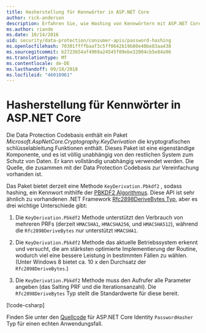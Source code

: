 ```yaml
---
title: Hasherstellung für Kennwörter in ASP.NET Core
author: rick-anderson
description: Erfahren Sie, wie Hashing von Kennwörtern mit ASP.NET Core Datenschutz-APIs.
ms.author: riande
ms.date: 10/14/2016
uid: security/data-protection/consumer-apis/password-hashing
ms.openlocfilehash: 70301ffffbaaf3c5ff0642b19b80e40be83aa438
ms.sourcegitcommit: b2723654af4969a24545f09ebe32004cb5e84a96
ms.translationtype: MT
ms.contentlocale: de-DE
ms.lasthandoff: 09/18/2018
ms.locfileid: "46010961"
---
```

# <a name="hash-passwords-in-aspnet-core"></a>Hasherstellung für Kennwörter in ASP.NET Core

Die Data Protection Codebasis enthält ein Paket *Microsoft.AspNetCore.Cryptography.KeyDerivation* die kryptografischen schlüsselableitung Funktionen enthält. Dieses Paket ist eine eigenständige Komponente, und es ist völlig unabhängig von den restlichen System zum Schutz von Daten. Er kann vollständig unabhängig verwendet werden. Die Quelle, die zusammen mit der Data Protection Codebasis zur Vereinfachung vorhanden ist.

Das Paket bietet derzeit eine Methode `KeyDerivation.Pbkdf2` , sodass hashing, ein Kennwort mithilfe der [PBKDF2 Algorithmus](https://tools.ietf.org/html/rfc2898#section-5.2). Diese API ist sehr ähnlich zu vorhandenen .NET Framework [Rfc2898DeriveBytes Typ](/dotnet/api/system.security.cryptography.rfc2898derivebytes), aber es drei wichtige Unterschiede gibt:

1. Die `KeyDerivation.Pbkdf2` Methode unterstützt den Verbrauch von mehreren PRFs (derzeit `HMACSHA1`, `HMACSHA256`, und `HMACSHA512`), während die `Rfc2898DeriveBytes` nur unterstützt `HMACSHA1`.

2. Die `KeyDerivation.Pbkdf2` Methode das aktuelle Betriebssystem erkennt und versucht, die am stärksten optimierte Implementierung der Routine, wodurch viel eine bessere Leistung in bestimmten Fällen zu wählen. (Unter Windows 8 bietet ca. 10 x den Durchsatz der `Rfc2898DeriveBytes`.)

3. Die `KeyDerivation.Pbkdf2` Methode muss den Aufrufer alle Parameter angeben (das Salting PRF und die Iterationsanzahl). Die `Rfc2898DeriveBytes` Typ stellt die Standardwerte für diese bereit.

[!code-csharp[](password-hashing/samples/passwordhasher.cs)]

Finden Sie unter den [Quellcode](https://github.com/aspnet/Identity/blob/master/src/Core/PasswordHasher.cs) für ASP.NET Core Identity `PasswordHasher` Typ für einen echten Anwendungsfall.
